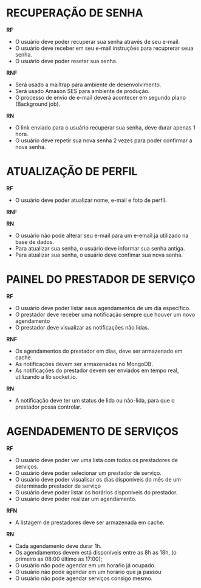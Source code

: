 # RECUPERAÇÃO DE SENHA

**RF**

- O usuário deve poder recuperar sua senha através de seu e-mail.
- O usuário deve receber em seu e-mail instruções para recuprerar seua senha.
- O usuário deve poder resetar sua senha.

**RNF**

- Será usado a mailtrap para ambiente de desenvolvimento.
- Será usado Amason SES para ambiente de produção.
- O processo de envio de e-mail deverá acontecer em segundo plano (Background job).

**RN**

- O link enviado para o usuário recuperar sua senha, deve durar apenas 1 hora.
- O usuário deve repetir sua nova senha 2 vezes para poder confirmar a nova senha.

# ATUALIZAÇÃO DE PERFIL

**RF**

- O usuário deve poder atualizar nome, e-mail e foto de perfíl.

**RNF**

**RN**

- O usuário não pode alterar seu e-mail para um e-email já utilizado na base de dados.
- Para atualizar sua senha, o usuário deve informar sua senha antiga.
- Para atualizar sua senha, o usuário deve confimar sua nova senha.

# PAINEL DO PRESTADOR DE SERVIÇO

**RF**

- O usuário deve poder listar seus agendamentos de um dia específico.
- O prestador deve receber uma notificação sempre que houver um novo agendamento
- O prestador deve visualizar as notificações não lidas.

**RNF**

- Os agendamentos do prestador em dias, deve ser armazenado em cache.
- As notificações devem ser armazenadas no MongoDB.
- As notificações do prestador devem ser enviados em tempo real, utilizando a lib socket.io.

**RN**

- A notificação deve ter um status de lida ou não-lida, para que o prestador possa controlar.

# AGENDADEMENTO DE SERVIÇOS

**RF**

- O usuário deve poder ver uma lista com todos os prestadores de serviços.
- O usuário deve poder selecionar um prestador de serviço.
- O usuário deve poder visualisar os dias disponíveis do mês de um determinado prestador de serviço
- O usuário deve poder listar os horários disponíveis do prestador.
- O usuário deve poder realizar um agendamento.

**RFN**

- A listagem de prestadores deve ser armazenada em cache.

**RN**

- Cada agendamento deve durar 1h.
- Os agendamentos devem está disponíveis entre as 8h as 18h, (o primeiro as 08:00 último as 17:00);
- O usuário não pode agendar em um horaŕio já ocupado.
- O usuário não pode agendar em um horário que já passou
- O usuário não pode agendar serviços consigo mesmo.
